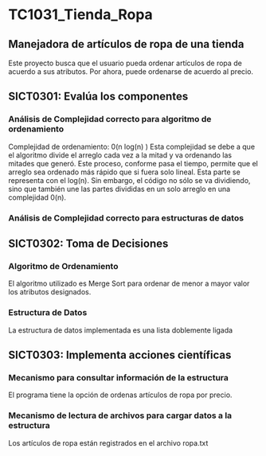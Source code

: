 # TC1031_Tienda_Ropa

## Manejadora de artículos de ropa de una tienda
Este proyecto busca que el usuario pueda ordenar artículos de ropa de acuerdo a sus atributos. Por ahora, puede ordenarse de acuerdo al precio. 

## SICT0301: Evalúa los componentes
### Análisis de Complejidad correcto para algoritmo de ordenamiento
Complejidad de ordenamiento: 0(n log(n) )
Esta complejidad se debe a que el algoritmo divide el arreglo cada vez a la mitad y va ordenando las mitades que generó. Este proceso, conforme pasa el tiempo, permite que el arreglo sea ordenado más rápido que si fuera solo lineal. Esta parte se representa con el log(n). Sin embargo, el código no sólo se va dividiendo, sino que también une las partes divididas en un solo arreglo en una complejidad 0(n).

### Análisis de Complejidad correcto para estructuras de datos

## SICT0302: Toma de Decisiones
### Algoritmo de Ordenamiento
El algoritmo utilizado es Merge Sort para ordenar de menor a mayor valor los atributos designados. 

### Estructura de Datos
La estructura de datos implementada es una lista doblemente ligada

## SICT0303: Implementa acciones científicas
### Mecanismo para consultar información de la estructura 
El programa tiene la opción de ordenas artículos de ropa por precio.

### Mecanismo de lectura de archivos para cargar datos a la estructura
Los artículos de ropa están registrados en el archivo ropa.txt
